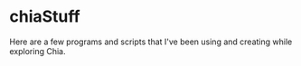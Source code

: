 # chiaStuff

Here are a few programs and scripts that I've been using and creating while exploring Chia.